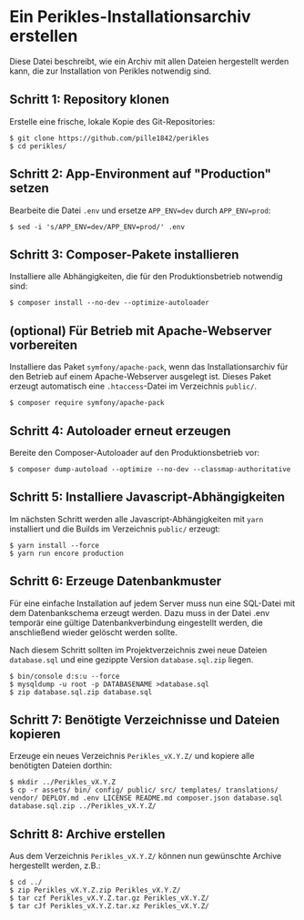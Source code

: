 # Ein Perikles-Installationsarchiv erstellen
Diese Datei beschreibt, wie ein Archiv mit allen Dateien hergestellt werden kann, die zur Installation von Perikles notwendig sind.

## Schritt 1: Repository klonen
Erstelle eine frische, lokale Kopie des Git-Repositories:

```
$ git clone https://github.com/pille1842/perikles
$ cd perikles/
```

## Schritt 2: App-Environment auf "Production" setzen
Bearbeite die Datei `.env` und ersetze `APP_ENV=dev` durch `APP_ENV=prod`:

```
$ sed -i 's/APP_ENV=dev/APP_ENV=prod/' .env
```

## Schritt 3: Composer-Pakete installieren
Installiere alle Abhängigkeiten, die für den Produktionsbetrieb notwendig sind:

```
$ composer install --no-dev --optimize-autoloader
```

## (optional) Für Betrieb mit Apache-Webserver vorbereiten
Installiere das Paket `symfony/apache-pack`, wenn das Installationsarchiv für den Betrieb auf einem Apache-Webserver ausgelegt ist. Dieses Paket erzeugt automatisch eine `.htaccess`-Datei im Verzeichnis `public/`.

```
$ composer require symfony/apache-pack
```

## Schritt 4: Autoloader erneut erzeugen
Bereite den Composer-Autoloader auf den Produktionsbetrieb vor:

```
$ composer dump-autoload --optimize --no-dev --classmap-authoritative
```

## Schritt 5: Installiere Javascript-Abhängigkeiten
Im nächsten Schritt werden alle Javascript-Abhängigkeiten mit `yarn` installiert und die Builds im Verzeichnis `public/` erzeugt:

```
$ yarn install --force
$ yarn run encore production
```

## Schritt 6: Erzeuge Datenbankmuster
Für eine einfache Installation auf jedem Server muss nun eine SQL-Datei mit dem Datenbankschema erzeugt werden. Dazu muss in der Datei .env temporär eine gültige Datenbankverbindung eingestellt werden, die anschließend wieder gelöscht werden sollte.

Nach diesem Schritt sollten im Projektverzeichnis zwei neue Dateien `database.sql` und eine gezippte Version `database.sql.zip` liegen.

```
$ bin/console d:s:u --force
$ mysqldump -u root -p DATABASENAME >database.sql
$ zip database.sql.zip database.sql
```

## Schritt 7: Benötigte Verzeichnisse und Dateien kopieren
Erzeuge ein neues Verzeichnis `Perikles_vX.Y.Z/` und kopiere alle benötigten Dateien dorthin:

```
$ mkdir ../Perikles_vX.Y.Z
$ cp -r assets/ bin/ config/ public/ src/ templates/ translations/ vendor/ DEPLOY.md .env LICENSE README.md composer.json database.sql database.sql.zip ../Perikles_vX.Y.Z/
```

## Schritt 8: Archive erstellen
Aus dem Verzeichnis `Perikles_vX.Y.Z/` können nun gewünschte Archive hergestellt werden, z.B.:

```
$ cd ../
$ zip Perikles_vX.Y.Z.zip Perikles_vX.Y.Z/
$ tar czf Perikles_vX.Y.Z.tar.gz Perikles_vX.Y.Z/
$ tar cJf Perikles_vX.Y.Z.tar.xz Perikles_vX.Y.Z/
```
